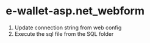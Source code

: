 # e-wallet-asp.net_webform

1. Update connection string from web config
2. Execute the sql file from the SQL folder 
